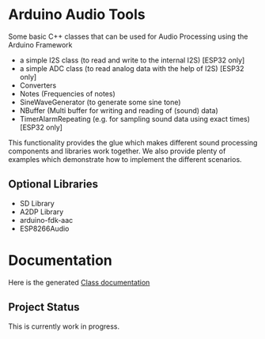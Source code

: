 # Arduino Audio Tools

Some basic C++ classes that can be used for Audio Processing using the Arduino Framework

- a simple I2S class (to read and write to the internal I2S) [ESP32 only]
- a simple ADC class (to read analog data with the help of I2S) [ESP32 only]
- Converters
- Notes (Frequencies of notes)
- SineWaveGenerator (to generate some sine tone)
- NBuffer (Multi buffer for writing and reading of (sound) data)
- TimerAlarmRepeating (e.g. for sampling sound data using exact times) [ESP32 only]

This functionality provides the glue which makes different sound processing components and libraries work together.
We also provide plenty of examples which demonstrate how to implement the different scenarios.

## Optional Libraries

- SD Library
- A2DP Library
- arduino-fdk-aac
- ESP8266Audio

# Documentation

Here is the generated [Class documentation](https://pschatzmann.github.io/arduino-sound-tools/html/annotated.html)

## Project Status

This is currently work in progress. 



